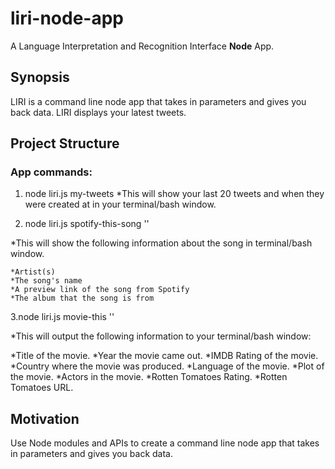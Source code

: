 # liri-node-app
A Language Interpretation and Recognition Interface **Node** App. 

## Synopsis

LIRI is a command line node app that takes in parameters and gives you back data. 
LIRI displays your latest tweets.

## Project Structure

### App commands:

1. node liri.js my-tweets
*This will show your last 20 tweets and when they were created at in your terminal/bash window.

2. node liri.js spotify-this-song '<song name here>'

 *This will show the following information about the song in terminal/bash window.

    *Artist(s)
    *The song's name
    *A preview link of the song from Spotify
    *The album that the song is from

3.node liri.js movie-this '<movie name here>'

*This will output the following information to your terminal/bash window:
 
 *Title of the movie.
 *Year the movie came out.
 *IMDB Rating of the movie.
 *Country where the movie was produced.
 *Language of the movie.
 *Plot of the movie.
 *Actors in the movie.
 *Rotten Tomatoes Rating.
 *Rotten Tomatoes URL.

## Motivation

Use Node modules and APIs to create a command line node app that takes in parameters and gives you back data.



